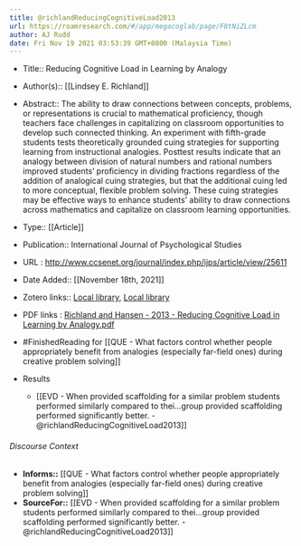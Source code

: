 ```yaml
---
title: @richlandReducingCognitiveLoad2013
url: https://roamresearch.com/#/app/megacoglab/page/F8tNiZLcm
author: AJ Rudd
date: Fri Nov 19 2021 03:53:39 GMT+0800 (Malaysia Time)
---
```


- Title:: Reducing Cognitive Load in Learning by Analogy
- Author(s):: [[Lindsey E. Richland]]
- Abstract:: The ability to draw connections between concepts, problems, or representations is crucial to mathematical proficiency, though teachers face challenges in capitalizing on classroom opportunities to develop such connected thinking. An experiment with fifth-grade students tests theoretically grounded cuing strategies for supporting learning from instructional analogies. Posttest results indicate that an analogy between division of natural numbers and rational numbers improved students’ proficiency in dividing fractions regardless of the addition of analogical cuing strategies, but that the additional cuing led to more conceptual, flexible problem solving. These cuing strategies may be effective ways to enhance students’ ability to draw connections across mathematics and capitalize on classroom learning opportunities.
- Type:: [[Article]]
- Publication:: International Journal of Psychological Studies
- URL : http://www.ccsenet.org/journal/index.php/ijps/article/view/25611
- Date Added:: [[November 18th, 2021]]
- Zotero links:: [Local library](zotero://select/groups/2451508/items/75PSWCYQ), [Local library](https://www.zotero.org/groups/2451508/items/75PSWCYQ)
- PDF links : [Richland and Hansen - 2013 - Reducing Cognitive Load in Learning by Analogy.pdf](zotero://open-pdf/groups/2451508/items/5HC3C8NJ)
- #FinishedReading for [[QUE - What factors control whether people appropriately benefit from analogies (especially far-field ones) during creative problem solving]]
- Results

    - [[EVD - When provided scaffolding for a similar problem students performed similarly compared to thei...group provided scaffolding performed significantly better. - @richlandReducingCognitiveLoad2013]]

###### Discourse Context

- **Informs::** [[QUE - What factors control whether people appropriately benefit from analogies (especially far-field ones) during creative problem solving]]
- **SourceFor::** [[EVD - When provided scaffolding for a similar problem students performed similarly compared to thei...group provided scaffolding performed significantly better. - @richlandReducingCognitiveLoad2013]]
